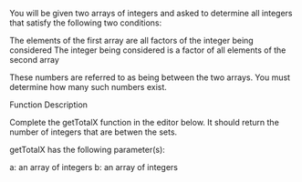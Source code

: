 You will be given two arrays of integers and asked to determine all integers that satisfy the following two conditions:

The elements of the first array are all factors of the integer being considered
The integer being considered is a factor of all elements of the second array

These numbers are referred to as being between the two arrays. You must determine how many such numbers exist.

Function Description

Complete the getTotalX function in the editor below. It should return the number of integers that are betwen the sets.

getTotalX has the following parameter(s):

a: an array of integers
b: an array of integers